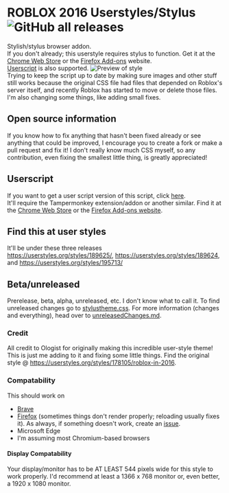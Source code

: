 # ROBLOX 2016 Userstyles/Stylus ![GitHub all releases](https://img.shields.io/github/downloads/anthony1x6000/ROBLOX2016stylus/total)
Stylish/stylus browser addon. <br> If you don't already; this userstyle requires stylus to function. Get it at the [Chrome Web Store](https://chrome.google.com/webstore/detail/stylus/clngdbkpkpeebahjckkjfobafhncgmne) or the [Firefox Add-ons](https://addons.mozilla.org/en-US/firefox/addon/styl-us/) website. <br> [Userscript](https://github.com/anthony1x6000/ROBLOX2016stylus#userscript) is also supported.
![Preview of style](https://github.com/anthony1x6000/ROBLOX2016stylus/blob/main/images/2016_stuff/preview.png?raw=true "Preview")
<br>
Trying to keep the script up to date by making sure images and other stuff still works because the original CSS file had files that depended on Roblox's server itself, and recently Roblox has started to move or delete those files.<br>
I'm also changing some things, like adding small fixes. 
<br>
## Open source information
If you know how to fix anything that hasn't been fixed already or see anything that could be improved, I encourage you to create a fork or make a pull request and fix it! I don't really know much CSS myself, so any contribution, even fixing the smallest little thing, is greatly appreciated!
<br> 
## Userscript
If you want to get a user script version of this script, click [here](https://userstyles.org/styles/userjs/189624/roblox-2016-fixed-robux-icon.user.js).<br>
It'll require the Tampermonkey extension/addon or another similar. Find it at the [Chrome Web Store](https://chrome.google.com/webstore/detail/tampermonkey/dhdgffkkebhmkfjojejmpbldmpobfkfo) or the [Firefox Add-ons website](https://addons.mozilla.org/en-US/firefox/addon/tampermonkey/).
## Find this at user styles
It'll be under these three releases<br>
https://userstyles.org/styles/189625/, https://userstyles.org/styles/189624, and https://userstyles.org/styles/195713/
## Beta/unreleased
Prerelease, beta, alpha, unreleased, etc. I don't know what to call it. 
To find unreleased changes go to [stylustheme.css](https://github.com/anthony1x6000/ROBLOX2016stylus/blob/main/stylustheme.css).
For more information (changes and everything), head over to [unreleasedChanges.md](https://github.com/anthony1x6000/ROBLOX2016stylus/blob/main/unreleasedChanges.md).

### Credit
All credit to Ologist for originally making this incredible user-style theme!
This is just me adding to it and fixing some little things. 
Find the original style @ https://userstyles.org/styles/178105/roblox-in-2016.
 
### Compatability
This should work on 
- [Brave](https://brave.com/)
- [Firefox](https://firefox.com/) (sometimes things don't render properly; reloading usually fixes it). 
As always, if something doesn't work, create an [issue](https://github.com/anthony1x6000/ROBLOX2016stylus/issues).
- Microsoft Edge
- I'm assuming most Chromium-based browsers
#### Display Compatability
Your display/monitor has to be AT LEAST 544 pixels wide for this style to work properly. 
I'd recommend at least a 1366 x 768 monitor or, even better, a 1920 x 1080 monitor.
